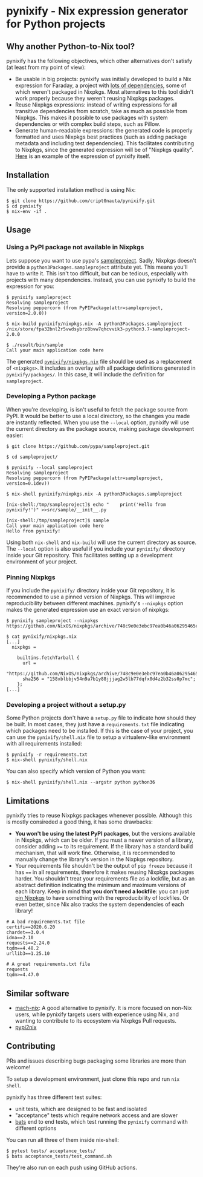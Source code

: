 # pynixify - Nix expression generator for Python projects

## Why another Python-to-Nix tool?

pynixify has the following objectives, which other alternatives don't satisfy
(at least from my point of view):

* Be usable in big projects: pynixify was initially developed to build a Nix
  expression for Faraday, a project with [lots of dependencies][deps], some of which
  weren't packaged in Nixpkgs. Most alternatives to this tool didn't work properly
  because they weren't reusing Nixpkgs packages.
* Reuse Nixpkgs expressions: instead of writing expressions for all transitive
  dependencies from scratch, take as much as possible from Nixpkgs. This makes
  it possible to use packages with system dependencies or with complex build steps,
  such as Pillow.
* Generate human-readable expressions: the generated code is properly formatted and
  uses Nixpkgs best practices (such as adding package metadata and including test
  dependencies). This facilitates contributing to Nixpkgs, since the generated
  expression will be of "Nixpkgs quality". [Here][expression] is an example of the
  expression of pynixify itself. 

[expression]: https://github.com/cript0nauta/pynixify/blob/master/nix/packages/pynixify/default.nix
[deps]: https://github.com/infobyte/faraday/blob/master/requirements.txt

## Installation

The only supported installation method is using Nix:

```
$ git clone https://github.com/cript0nauta/pynixify.git
$ cd pynixify
$ nix-env -if .
```

## Usage

### Using a PyPI package not available in Nixpkgs

Lets suppose you want to use pypa's [sampleproject][sampleproject]. Sadly,
Nixpkgs doesn't provide a `python3Packages.sampleproject` attribute yet. This
means you'll have to write it. This isn't too difficult, but can be tedious,
especially with projects with many dependencies. Instead, you can use pynixify
to build the expression for you:

```
$ pynixify sampleproject
Resolving sampleproject
Resolving peppercorn (from PyPIPackage(attr=sampleproject, version=2.0.0))

$ nix-build pynixify/nixpkgs.nix -A python3Packages.sampleproject
/nix/store/fpa32bnl2r5vwdsybrz8bvw7qhcvvik3-python3.7-sampleproject-2.0.0

$ ./result/bin/sample
Call your main application code here
```

The generated [`pynixify/nixpkgs.nix`][nixpkgs.nix] file should be used as a
replacement of `<nixpkgs>`. It includes an overlay with all package definitions
generated in `pynixify/packages/`. In this case, it will include the definition
for `sampleproject`.

[sampleproject]: https://pypi.org/project/sampleproject/
[nixpkgs.nix]: https://github.com/cript0nauta/pynixify/blob/master/nix/nixpkgs.nix

### Developing a Python package

When you're developing, is isn't useful to fetch the package source from PyPI.
It would be better to use a local directory, so the changes you made are
instantly reflected. When you use the `--local` option, pynixify will use the
current directory as the package source, making package development easier:

```
$ git clone https://github.com/pypa/sampleproject.git

$ cd sampleproject/

$ pynixify --local sampleproject
Resolving sampleproject
Resolving peppercorn (from PyPIPackage(attr=sampleproject, version=0.1dev))

$ nix-shell pynixify/nixpkgs.nix -A python3Packages.sampleproject

[nix-shell:/tmp/sampleproject]$ echo "    print('Hello from pynixify!')" >>src/sample/__init__.py

[nix-shell:/tmp/sampleproject]$ sample
Call your main application code here
Hello from pynixify!
```

Using both `nix-shell` and `nix-build` will use the current directory as
source. The `--local` option is also useful if you include your `pynixify/`
directory inside your Git repository. This facilitates setting up a development
environment of your project.

<a id="pinning-nixpkgs"></a>
### Pinning Nixpkgs

If you include the `pynixify/` directory inside your Git repository, it is
recommended to use a pinned version of Nixpkgs. This will improve
reproducibility between different machines. pynixify's `--nixpkgs` option
makes the generated expression use an exact version of nixpkgs:

```
$ pynixify sampleproject --nixpkgs https://github.com/NixOS/nixpkgs/archive/748c9e0e3ebc97ea0b46a06295465eff2fb5ef92.tar.gz

$ cat pynixify/nixpkgs.nix
[...]
  nixpkgs =

    builtins.fetchTarball {
      url =
        "https://github.com/NixOS/nixpkgs/archive/748c9e0e3ebc97ea0b46a06295465eff2fb5ef92.tar.gz";
      sha256 = "158xblbbjv54n9a7b1y88jjjag2w5lb77dqfx0d4z2b32ss0p7mc";
    };
[...]
```

### Developing a project without a setup.py

Some Python projects don't have a `setup.py` file to indicate how should they
be built. In most cases, they just have a `requirements.txt` file indicating
which packages need to be installed. If this is the case of your project, you
can use the `pynixify/shell.nix` file to setup a virtualenv-like environment
with all requirements installed:

```
$ pynixify -r requirements.txt
$ nix-shell pynixify/shell.nix
```

You can also specify which version of Python you want:
```
$ nix-shell pynixify/shell.nix --argstr python python36
```


## Limitations

pynixify tries to reuse Nixpkgs packages whenever possible. Although this is
mostly consireded a good thing, it has some drawbacks:

* **You won't be using the latest PyPI packages**, but the versions available in
  Nixpkgs, which can be older. If you must a newer version of a library,
  consider adding `>=` to its requirement. If the library has a standard build mechanism,
  that will work fine. Otherwise, it is recommended to manually change the
  library's version in the Nixpkgs repository.
* Your requirements file shouldn't be the output of `pip freeze` because it has
  `==` in all requirements, therefore it makes reusing Nixpkgs packages harder. You
  shouldn't treat your requirements file as a lockfile, but as an abstract 
  definition indicating the minimum and maximum versions of each library. Keep in mind that
  **you don't need a lockfile**: you can just [pin Nixpkgs](#pinning-nixpkgs) to have something
  with the reproducibility of lockfiles. Or even better, since Nix also tracks the system
  dependencies of each library!

```
# A bad requirements.txt file
certifi==2020.6.20
chardet==3.0.4
idna==2.10
requests==2.24.0
tqdm==4.48.2
urllib3==1.25.10
```

```
# A great requirements.txt file
requests
tqdm>=4.47.0
```


## Similar software

* [mach-nix][mach-nix]: A good alternative to pynixify. It is more focused on
  non-Nix users, while pynixify targets users with experience using Nix, and
  wanting to contribute to its ecosystem via Nixpkgs Pull requests.
* [pypi2nix][pypi2nix]

[mach-nix]: https://github.com/DavHau/mach-nix
[pypi2nix]: https://github.com/nix-community/pypi2nix


## Contributing

PRs and issues describing bugs packaging some libraries are more than welcome!

To setup a development environment, just clone this repo and run `nix shell`.

pynixify has three different test suites:

* unit tests, which are designed to be fast and isolated
* "acceptance" tests which require network access and are slower
* [bats][bats] end to end tests, which test running the `pynixify` command with different options

You can run all three of them inside nix-shell:

```
$ pytest tests/ acceptance_tests/
$ bats acceptance_tests/test_command.sh
```

They're also run on each push using GitHub actions.

[bats]: https://github.com/sstephenson/bats
